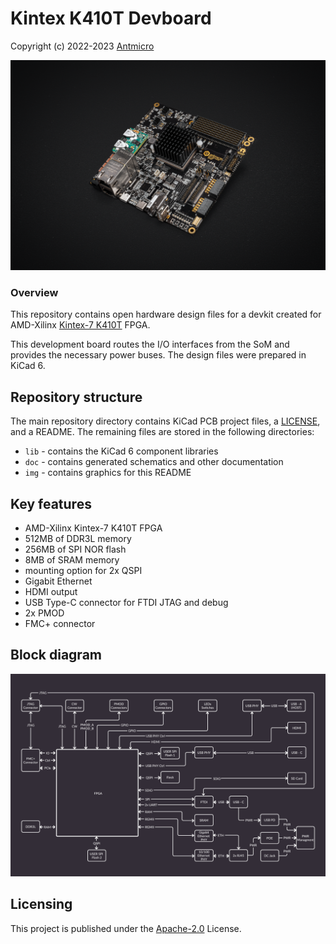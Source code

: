 # Kintex K410T Devboard

Copyright (c) 2022-2023 [Antmicro](https://www.antmicro.com)

![K410T devboard](/img/k410t-devboard.png)

### Overview

This repository contains open hardware design files for a devkit created for AMD-Xilinx [Kintex-7 K410T](https://www.xilinx.com/products/silicon-devices/fpga/kintex-7.html) FPGA.

This development board routes the I/O interfaces from the SoM and provides the necessary power buses.
The design files were prepared in KiCad 6.

## Repository structure

The main repository directory contains KiCad PCB project files, a [LICENSE](LICENSE), and a README.
The remaining files are stored in the following directories:

* `lib` - contains the KiCad 6 component libraries
* `doc` - contains generated schematics and other documentation
* `img` - contains graphics for this README

## Key features

* AMD-Xilinx Kintex-7 K410T FPGA
* 512MB of DDR3L memory
* 256MB of SPI NOR flash
* 8MB of SRAM memory
* mounting option for 2x QSPI
* Gigabit Ethernet
* HDMI output
* USB Type-C connector for FTDI JTAG and debug
* 2x PMOD
* FMC+ connector

## Block diagram

![K410T devboard block diagram](/doc/antmicro-kintex-410t-devboard-block-diagram.png)


## Licensing

This project is published under the [Apache-2.0](LICENSE) License.
